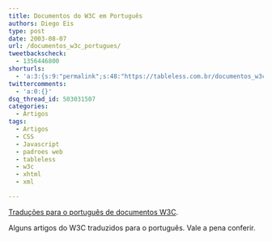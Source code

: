 ```yaml
---
title: Documentos do W3C em Português
authors: Diego Eis
type: post
date: 2003-08-07
url: /documentos_w3c_portugues/
tweetbackscheck:
  - 1356446800
shorturls:
  - 'a:3:{s:9:"permalink";s:48:"https://tableless.com.br/documentos_w3c_portugues";s:7:"tinyurl";s:26:"https://tinyurl.com/3u537k9";s:4:"isgd";s:19:"https://is.gd/WEUmrw";}'
twittercomments:
  - 'a:0:{}'
dsq_thread_id: 503031507
categories:
  - Artigos
tags:
  - Artigos
  - CSS
  - Javascript
  - padroes web
  - tableless
  - w3c
  - xhtml
  - xml

---
```

[Traduções para o português de documentos W3C][1].
  
Alguns artigos do W3C traduzidos para o português. Vale a pena conferir.

 [1]: https://www.w3.org/2003/03/Translations/byLanguage?language=pt-br "Traduções para o português de documentos W3C"